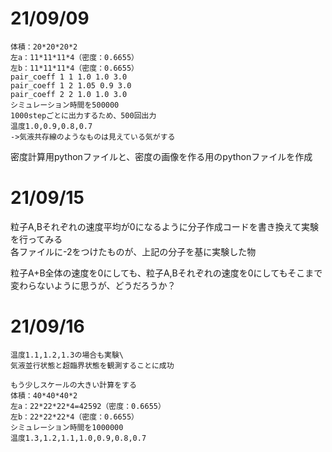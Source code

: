 # 21/09/09

```
体積：20*20*20*2
左a：11*11*11*4（密度：0.6655）
左b：11*11*11*4（密度：0.6655）
pair_coeff 1 1 1.0 1.0 3.0
pair_coeff 1 2 1.05 0.9 3.0
pair_coeff 2 2 1.0 1.0 3.0
シミュレーション時間を500000
1000stepごとに出力するため、500回出力
温度1.0,0.9,0.8,0.7
->気液共存線のようなものは見えている気がする
```

密度計算用pythonファイルと、密度の画像を作る用のpythonファイルを作成

# 21/09/15
粒子A,Bそれぞれの速度平均が0になるように分子作成コードを書き換えて実験を行ってみる\
各ファイルに-2をつけたものが、上記の分子を基に実験した物

粒子A+B全体の速度を0にしても、粒子A,Bそれぞれの速度を0にしてもそこまで変わらないように思うが、どうだろうか？

# 21/09/16
```
温度1.1,1.2,1.3の場合も実験\
気液並行状態と超臨界状態を観測することに成功
```

```粒子数8倍にして、サイズ拡大（気液をより綺麗に見るため）
もう少しスケールの大きい計算をする
体積：40*40*40*2
左a：22*22*22*4=42592（密度：0.6655）
左b：22*22*22*4（密度：0.6655）
シミュレーション時間を1000000
温度1.3,1.2,1.1,1.0,0.9,0.8,0.7
```


